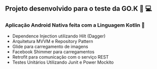 ## Projeto desenvolvido para o teste da GO.K :adult: :computer: ##

### Aplicação Android Nativa feita com a Linguagem Kotlin :rocket: ###

*  Dependence Injection utilizando Hilt (Dagger)
*  Arquitetura MVVM e Repository Pattern
*  Glide para carregamento de imagens
*  Facebook Shimmer para carregamentos
*  Retrofit para comunicação com o serviço REST
*  Testes Unitários Utilizando Junit e Power Mockito
